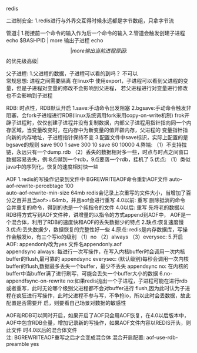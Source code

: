 redis

二进制安全:
1.redis进行与外界交互得时候永远都是字节数组，只拿字节流

管道:|
1.衔接前一个命令的输入作为后一个命令的输入
2.管道会触发创建子进程
   echo $BASHPID | more   输出子进程
   echo $$ | more   输出当前进程
   原因:$$的优先级高级|

父子进程:
1.父进程的数据，子进程可以看的到吗？  不可以   
  常规思想: 进程之间需要隔离
  在linux中  使用export，子进程可以看到父进程的变量，但是子进程对变量的修改不会影响到父进程， 若父进程进行对变量进行修改也不会影响到子进程

RDB: 时点性，RDB默认开启
1.save:手动命令出发阻塞
2.bgsave:手动命令触发非阻塞，会fork子进程进行RDB(linux系统调用fork采用copy-on-write机制)
         frok开辟子进程时，仅仅创建子进程并没有复制数据，内部父子进程用指针指向同一个内存区域，当变量改变时，在内存中为新变量的值开辟内存，父进程的
         变量指针指向新的内存地址，子进程指针保持不变
3.配置文件中save标识，实际上配置的是bgsave的规则
  save  900  1
  save  300  10
  save  60   10000
4.弊端:
   （1）不支持拉链，永远只有一个dump.rdb
   （2）丢失的数据相对多一些，时点与时点之间窗口数据容易丢失，例:8点得到一个rdb，9点要落一个rdb，挂机了
5.优点:
   （1）类似java中的序列化，恢复的速度相对快一些

AOF
1.redis的写操作记录到文件中
  BGREWRITEAOF命令重新AOF文件
  auto-aof-rewrite-percebtage 100      
  auto-aof-rewrite-min-size   64mb
  redis会记录上次重写的文件大小，当增加了百分之百并且当aof>=64mb，并且aof会进行重写
  4.0以前: 重写 删除抵消的命令 合并重复的命令，得到的也是一个纯指令的文件
  4.0以后: 重写 先将老的数据以RDB得方式写到AOF文件种，讲增量的以指令的方式append到AOF中，
          AOF是一个混合体，利用了RDB的速度快和AOF的丢失数据少的特点
2.缺点:恢复速度慢    
3.优点:丢失数据少，数据恢复的完整性好一些
4.原点: redis是内存数据库，写操作会触发io，有三个写io的级别 （1）no   （2）always  （3）everysec:
5.开启AOF: appendonly改为yes  文件名appendonly.aof    
     appendsync always: 每进行一次写操作，在写入内核buffer时会调用一次内核buffer的flush,最可靠的
     appendsync everysec: (默认级别)每秒会调用一次内核buffer的flush,数据最多丢失一个buffer，最少不丢失
     appendsync no: 在内核的buffer中当buffer满了进行刷写，可能会丢失一个buffer大小的数据
6.no-appendfsync-on-rewrite no:如果redis抛出一个子进程，子进程可能在进行rdb或者重写，此时无论哪个级别父进程都不会对buffer进行
                               flush,因为此时认为子进程在疯狂进行写操作，此时父进程不参与写，不争抢io，所以此时会丢数据，故此配置是否需要开
                               启，则要看自己场景对数据的敏感性

AOF和RDB可以同时开启，如果开启了AOF只会用AOF恢复，在4.0以后版本中，AOF中包含RDB全量，增加记录新的写操作，如果AOF文件内容以REDIS开头，则此文件
时4.0以后的混合体文件  
注: BGREWRITEAOF重写之后才会变成混合体 
混合开启配置: aof-use-rdb-preamble yes

